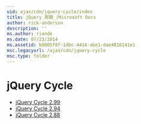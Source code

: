 ```yaml
---
uid: ajax/cdn/jquery-cycle/index
title: jQuery 周期 |Microsoft Docs
author: rick-anderson
description: ''
ms.author: riande
ms.date: 07/23/2014
ms.assetid: b9005f8f-1dbc-4414-abe1-dae4816141e1
msc.legacyurl: /ajax/cdn/jquery-cycle
msc.type: folder
---
```

<a name="jquery-cycle"></a>jQuery Cycle
====================
- [jQuery Cycle 2.99](cdnjquerycycle299.md)
- [jQuery Cycle 2.94](cdnjquerycycle294.md)
- [jQuery Cycle 2.88](cdnjquerycycle288.md)
